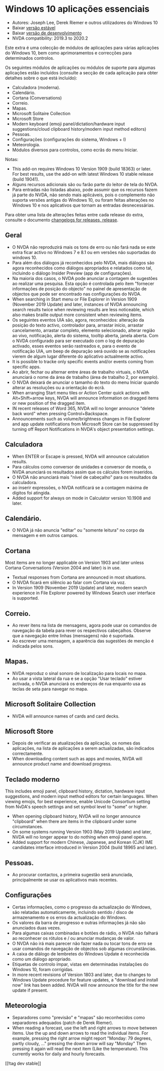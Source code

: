 # Windows 10 aplicações essenciais #

* Autores: Joseph Lee, Derek Riemer e outros utilizadores do Windows 10
* Baixar [versão estável][1]
* Baixar [versão de desenvolvimento][2]
* NVDA compatibility: 2019.3 to 2020.2

Este extra é uma colecção de módulos de aplicações para várias aplicações do
Windows 10, bem como aprimoramentos e correcções para determinados
controlos.

Os seguintes módulos de aplicações ou módulos de suporte para algumas
aplicações estão incluídos (consulte a secção de cada aplicação para obter
detalhes sobre o que está incluído):

* Calculadora (moderna).
* Calendário.
* Cortana (Conversations)
* Correio.
* Mapas.
* Microsoft Solitaire Collection
* Microsoft Store
* Modern keyboard (emoji panel/dictation/hardware input suggestions/cloud
  clipboard history/modern input method editors)
* Pessoas.
* Configurações (configurações do sistema, Windows + I)
* Meteorologia.
* Módulos diversos para controlos, como ecrãs do menu Iniciar.

Notas:

* This add-on requires Windows 10 Version 1909 (build 18363) or later. For
  best results, use the add-on with latest Windows 10 stable release (build
  19041).
* Alguns recursos adicionais são ou farão parte do leitor de tela do NVDA.
* Para entradas não listadas abaixo, pode assumir que os recursos fazem já
  parte do NVDA, não sendo mais aplicáveis, pois o complemento não suporta
  versões antigas do Windows 10, ou foram feitas alterações no Windows 10 e
  nos aplicativos que tornam as entradas desnecessárias.

Para obter uma lista de alterações feitas entre cada release do extra,
consulte o documento [changelogs for releases, release][3].

## Geral

* O NVDA não reproduzirá mais os tons de erro ou não fará nada se este extra
  ficar activo no Windows 7 e 8.1 ou em versões não suportadas do windows
  10.
* Para além dos diálogos já reconhecidos pelo NVDA, mais diálogos são agora
  reconhecidos como diálogos apropriados e relatados como tal, incluindo o
  diálogo Insider Preview (app de configurações).
* Na maioria dos casos, o NVDA pode anunciar a contagem de sugestões ao
  realizar uma pesquisa. Esta opção é controlada pelo ítem "fornecer
  informações de posição do objecto" no painel de apresentação de objectos
  que pode ser encontrado nas configurações do NVDA.
* When searching in Start menu or File Explorer in Version 1909 (November
  2019 Update) and later, instances of NVDA announcing search results twice
  when reviewing results are less noticeable, which also makes braille
  output more consistent when reviewing items.
* Os seguintes eventos UIA são, agora, reconhecidos: alteração da posição do
  texto activo, controlador para, arrastar início, arrastar cancelamento,
  arrastar completo, elemento selecionado, alterar região ao vivo,
  notificação, alerta do sistema, tooltip aberta, janela aberta. Com o NVDA
  configurado para ser executado com o log de depuração activado, esses
  eventos serão rastreados e, para o evento de notificação UIA, um beep de
  depuração será ouvido se as notificações vierem de algum lugar diferente
  do aplicativo actualmente activo.
* It is possible to tracke only specific events and/or events coming from
  specific apps.
* Ao abrir, fechar ou alternar entre áreas de trabalho virtuais, o NVDA
  anunciará o nome da área de trabalho (área de trabalho 2, por exemplo).
* O NVDA deixará de anunciar o tamanho do texto do menu Iniciar quando
  alterar as resoluções ou a orientação do ecrã.
* When arranging Start menu tiles or Action Center quick actions with
  Alt+Shift+arrow keys, NVDA will announce information on dragged items or
  new position of the dragged item.
* IN recent releases of Word 365, NVDA will no longer announce "delete back
  word" when pressing Control+Backspace.
* Announcements such as volume/brightness changes in File Explorer and app
  update notifications from Microsoft Store can be suppressed by turning off
  Report Notifications in NVDA's object presentation settings.

## Calculadora

* When ENTER or Escape is pressed, NVDA will announce calculation results.
* Para cálculos como conversor de unidades e conversor de moeda, o NVDA
  anunciará os resultados assim que os cálculos forem inseridos.
* O NVDA não anunciará mais "nível de cabeçalho" para os resultados da
  calculadora.
* ao inserir expressões, o NVDA notificará se a contagem máxima de dígitos
  foi atingida.
* Added support for always on mode in Calculator version 10.1908 and later.

## Calendário.

* O NVDA já não anuncia "editar" ou "somente leitura" no corpo da mensagem e
  em outros campos.

## Cortana

Most items are no longer applicable on Version 1903 and later unless Cortana
Conversations (Version 2004 and later) is in use.

* Textual responses from Cortana are announced in most situations.
* O NVDA ficará em silêncio ao falar com Cortana via voz.
* In Version 1909 (November 2019 Update) and later, modern search experience
  in File Explorer powered by Windows Search user interface is supported.

## Correio.

* Ao rever itens na lista de mensagens, agora pode usar os comandos de
  navegação da tabela para rever os respectivos cabeçalhos. Observe que a
  navegação entre linhas (mensagens) não é suportada.
* Ao escrever uma mensagem, a aparência das sugestões de menção é indicada
  pelos sons.

## Mapas.

* NVDA reproduz o sinal sonoro de localização para locais no mapa.
* Ao usar a vista lateral da rua e se a opção "Usar teclado" estiver
  activada, o NVDA anunciará os endereços de rua enquanto usa as teclas de
  seta para navegar no mapa.

## Microsoft Solitaire Collection

* NVDA will announce names of cards and card decks.

## Microsoft Store

* Depois de verificar as atualizações da aplicação, os nomes das aplicações,
  na lista de aplicações a serem actualizadas, são indicados correctamente.
* When downloading content such as apps and movies, NVDA will announce
  product name and download progress.

## Teclado moderno

This includes emoji panel, clipboard history, dictation, hardware input
suggestions, and modern input method editors for certain languages. When
viewing emojis, for best experience, enable Unicode Consortium setting from
NvDA's speech settings and set symbol level to "some" or higher.

* When opening clipboard history, NVDA will no longer announce "clipboard"
  when there are items in the clipboard under some circumstances.
* On some systems running Version 1903 (May 2019 Update) and later, NVDA
  will no longer appear to do nothing when emoji panel opens.
* Added support for modern Chinese, Japanese, and Korean (CJK) IME
  candidates interface introduced in Version 2004 (build 18965 and later).

## Pessoas.

* Ao procurar contactos, a primeira sugestão será anunciada, principalmente
  se usar os aplicativos mais recentes.

## Configurações

* Certas informações, como o progresso da actualização do Windows, são
  relatadas automaticamente, incluindo sentido / disco de armazenamento e os
  erros da actualização do Windows.
* Os valores da barra de progresso e outras informações já não são
  anunciados duas vezes.
* Para algumas caixas combinadas e botões de rádio, o NVDA não falhará ao
  reconhecer os rótulos e / ou anunciar mudanças de valor.
* O NVDA não irá mais parecer não fazer nada ou tocar tons de erro se usar
  comandos de navegação de objectos sob algumas circunstâncias.
* A caixa de diálogo de lembretes do Windows Update é reconhecida como um
  diálogo apropriado.
* Etiquetas de controlo ímpar, vistas em determinadas instalações do Windows
  10, foram corrigidas.
* In more recent revisions of Version 1803 and later, due to changes to
  Windows Update procedure for feature updates, a "download and install now"
  link has been added. NVDA will now announce the title for the new update
  if present.

## Meteorologia

* Separadores como "previsão" e "mapas" são reconhecidos como separadores
  adequados (patch de Derek Riemer).
* When reading a forecast, use the left and right arrows to move between
  items. Use the up and down arrows to read the individual items. For
  example, pressing the right arrow might report "Monday: 79 degrees, partly
  cloudy, ..." pressing the down arrow will say "Monday" Then pressing it
  again will read the next item (Like the temperature). This currently works
  for daily and hourly forecasts.

[[!tag dev stable]]

[1]: https://addons.nvda-project.org/files/get.php?file=w10

[2]: https://addons.nvda-project.org/files/get.php?file=w10-dev

[3]: https://github.com/josephsl/wintenapps/wiki/w10changelog
